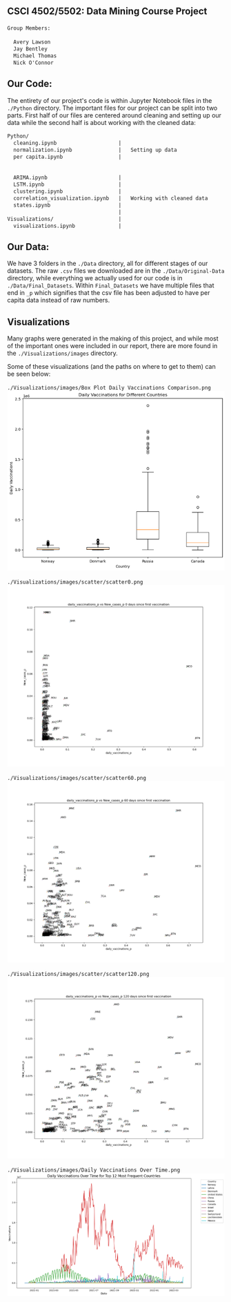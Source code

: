 ## CSCI 4502/5502: Data Mining Course Project

```
Group Members:

  Avery Lawson
  Jay Bentley
  Michael Thomas
  Nick O'Connor
```

## Our Code:

The entirety of our project's code is within Jupyter Notebook files in the `./Python` directory. The important files for our project can be split into two parts. First half of our files are centered around cleaning and setting up our data while the second half is about working with the cleaned data:
```
Python/        
  cleaning.ipynb                    | 
  normalization.ipynb               |   Setting up data
  per capita.ipynb                  |


  ARIMA.ipynb                       |
  LSTM.ipynb                        | 
  clustering.ipynb                  | 
  correlation_visualization.ipynb   |   Working with cleaned data
  states.ipynb                      |
                                    |
Visualizations/                     |
  visualizations.ipynb              |
```

## Our Data:

We have 3 folders in the `./Data` directory, all for different stages of our datasets. The raw `.csv` files we downloaded are in the `./Data/Original-Data` directory, while everything we actually used for our code is in `./Data/Final_Datasets`. Within `Final_Datasets` we have multiple files that end in `_p` which signifies that the csv file has been adjusted to have per capita data instead of raw numbers.

## Visualizations

Many graphs were generated in the making of this project, and while most of the important ones were included in our report, there are more found in the `./Visualizations/images` directory. 

Some of these visualizations (and the paths on where to get to them) can be seen below:

`./Visualizations/images/Box Plot Daily Vaccinations Comparison.png`
![](./Visualizations/images/Box%20Plot%20Daily%20Vaccinations%20Comparison.png)

`./Visualizations/images/scatter/scatter0.png`
![](./Visualizations/images/scatter/scatter0.png)


`./Visualizations/images/scatter/scatter60.png`
![](./Visualizations/images/scatter/scatter60.png)


`./Visualizations/images/scatter/scatter120.png`
![](./Visualizations/images/scatter/scatter120.png)


`./Visualizations/images/Daily Vaccinations Over Time.png`
![](./Visualizations/images/Daily%20Vaccinations%20Over%20Time.png)
